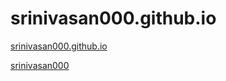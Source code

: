 # srinivasan000.github.io

<a href="https://srinivasan000.github.io">srinivasan000.github.io</a>

<a href="http://srinivasan.unaux.com">srinivasan000</a>
